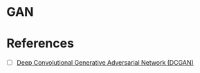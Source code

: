 # GAN


# References

- [ ] [Deep Convolutional Generative Adversarial Network (DCGAN)](https://fluxml.ai/Flux.jl/stable/tutorials/2021-10-08-dcgan-mnist/)

